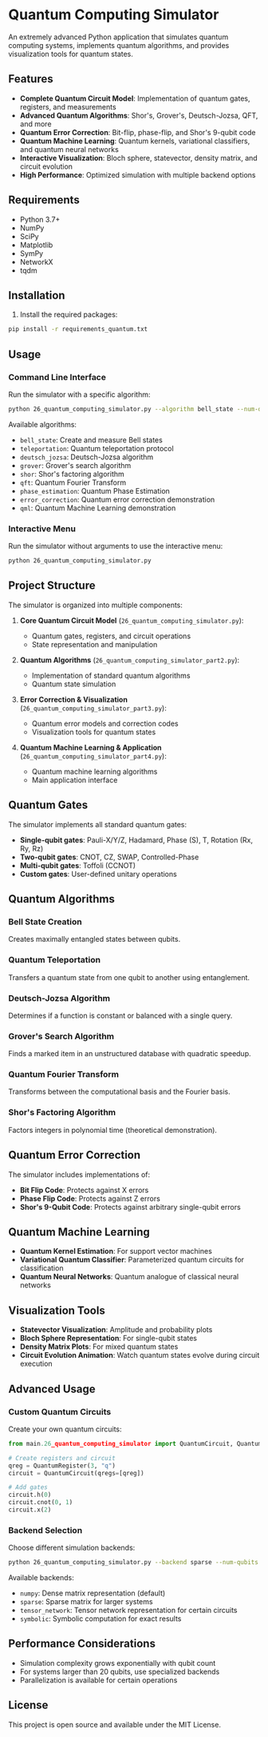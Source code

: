 # Quantum Computing Simulator

An extremely advanced Python application that simulates quantum computing systems, implements quantum algorithms, and provides visualization tools for quantum states.

## Features

- **Complete Quantum Circuit Model**: Implementation of quantum gates, registers, and measurements
- **Advanced Quantum Algorithms**: Shor's, Grover's, Deutsch-Jozsa, QFT, and more
- **Quantum Error Correction**: Bit-flip, phase-flip, and Shor's 9-qubit code
- **Quantum Machine Learning**: Quantum kernels, variational classifiers, and quantum neural networks
- **Interactive Visualization**: Bloch sphere, statevector, density matrix, and circuit evolution
- **High Performance**: Optimized simulation with multiple backend options

## Requirements

- Python 3.7+
- NumPy
- SciPy
- Matplotlib
- SymPy
- NetworkX
- tqdm

## Installation

1. Install the required packages:

```bash
pip install -r requirements_quantum.txt
```

## Usage

### Command Line Interface

Run the simulator with a specific algorithm:

```bash
python 26_quantum_computing_simulator.py --algorithm bell_state --num-qubits 3 --visualize
```

Available algorithms:
- `bell_state`: Create and measure Bell states
- `teleportation`: Quantum teleportation protocol
- `deutsch_jozsa`: Deutsch-Jozsa algorithm
- `grover`: Grover's search algorithm
- `shor`: Shor's factoring algorithm
- `qft`: Quantum Fourier Transform
- `phase_estimation`: Quantum Phase Estimation
- `error_correction`: Quantum error correction demonstration
- `qml`: Quantum Machine Learning demonstration

### Interactive Menu

Run the simulator without arguments to use the interactive menu:

```bash
python 26_quantum_computing_simulator.py
```

## Project Structure

The simulator is organized into multiple components:

1. **Core Quantum Circuit Model** (`26_quantum_computing_simulator.py`):
   - Quantum gates, registers, and circuit operations
   - State representation and manipulation

2. **Quantum Algorithms** (`26_quantum_computing_simulator_part2.py`):
   - Implementation of standard quantum algorithms
   - Quantum state simulation

3. **Error Correction & Visualization** (`26_quantum_computing_simulator_part3.py`):
   - Quantum error models and correction codes
   - Visualization tools for quantum states

4. **Quantum Machine Learning & Application** (`26_quantum_computing_simulator_part4.py`):
   - Quantum machine learning algorithms
   - Main application interface

## Quantum Gates

The simulator implements all standard quantum gates:

- **Single-qubit gates**: Pauli-X/Y/Z, Hadamard, Phase (S), T, Rotation (Rx, Ry, Rz)
- **Two-qubit gates**: CNOT, CZ, SWAP, Controlled-Phase
- **Multi-qubit gates**: Toffoli (CCNOT)
- **Custom gates**: User-defined unitary operations

## Quantum Algorithms

### Bell State Creation
Creates maximally entangled states between qubits.

### Quantum Teleportation
Transfers a quantum state from one qubit to another using entanglement.

### Deutsch-Jozsa Algorithm
Determines if a function is constant or balanced with a single query.

### Grover's Search Algorithm
Finds a marked item in an unstructured database with quadratic speedup.

### Quantum Fourier Transform
Transforms between the computational basis and the Fourier basis.

### Shor's Factoring Algorithm
Factors integers in polynomial time (theoretical demonstration).

## Quantum Error Correction

The simulator includes implementations of:

- **Bit Flip Code**: Protects against X errors
- **Phase Flip Code**: Protects against Z errors
- **Shor's 9-Qubit Code**: Protects against arbitrary single-qubit errors

## Quantum Machine Learning

- **Quantum Kernel Estimation**: For support vector machines
- **Variational Quantum Classifier**: Parameterized quantum circuits for classification
- **Quantum Neural Networks**: Quantum analogue of classical neural networks

## Visualization Tools

- **Statevector Visualization**: Amplitude and probability plots
- **Bloch Sphere Representation**: For single-qubit states
- **Density Matrix Plots**: For mixed quantum states
- **Circuit Evolution Animation**: Watch quantum states evolve during circuit execution

## Advanced Usage

### Custom Quantum Circuits

Create your own quantum circuits:

```python
from main.26_quantum_computing_simulator import QuantumCircuit, QuantumRegister

# Create registers and circuit
qreg = QuantumRegister(3, "q")
circuit = QuantumCircuit(qregs=[qreg])

# Add gates
circuit.h(0)
circuit.cnot(0, 1)
circuit.x(2)
```

### Backend Selection

Choose different simulation backends:

```bash
python 26_quantum_computing_simulator.py --backend sparse --num-qubits 10
```

Available backends:
- `numpy`: Dense matrix representation (default)
- `sparse`: Sparse matrix for larger systems
- `tensor_network`: Tensor network representation for certain circuits
- `symbolic`: Symbolic computation for exact results

## Performance Considerations

- Simulation complexity grows exponentially with qubit count
- For systems larger than 20 qubits, use specialized backends
- Parallelization is available for certain operations

## License

This project is open source and available under the MIT License. 